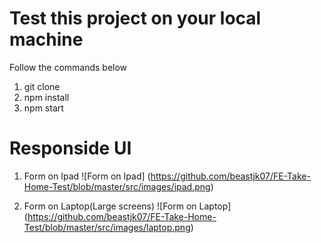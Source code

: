 # Test this project on your local machine

Follow the commands below

1. git clone
2. npm install
3. npm start

# Responside UI
1. Form on Ipad
![Form on Ipad] (https://github.com/beastjk07/FE-Take-Home-Test/blob/master/src/images/ipad.png)

2. Form on Laptop(Large screens)
![Form on Laptop] (https://github.com/beastjk07/FE-Take-Home-Test/blob/master/src/images/laptop.png)
